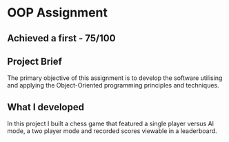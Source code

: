 # OOP Assignment
## Achieved a first - 75/100

## Project Brief
The primary objective of this assignment is to develop the software utilising and applying the Object-Oriented programming principles and techniques.

## What I developed
In this project I built a chess game that featured a single player versus AI mode, a two player mode and recorded scores viewable in a leaderboard.
